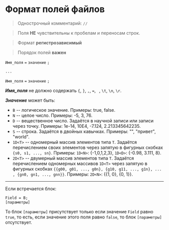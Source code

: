 # Формат полей файлов

> Однострочный комментарий: `//`

> Поля **НЕ** чувствительны к пробелам и переносам строк.

> Формат **регистрозависимый** 

> Порядок полей **важен** 

`Имя_поля` `=` `значение` `;`

`...`

`Имя_поля` `=` `значение` `;`

**_Имя_поля_** не должно содержать `{`, `}`, `,`, `=`, ` `, `\t`, `\n`, `\r`.

**_Значение_** может быть:

* `B` -- логическое значение. Примеры: true, false.
* `N` -- целое число. Примеры: -5, 3, 76.
* `D` -- вещественное число. Задаётся в научной записи или записи через точку. Примеры: 1e-14, 10E4, -7.124,
  2.213345642235.
* `S` -- строка. Задаётся в двойных кавычках. Примеры: "", "привет", "world".
* `1D<T>` -- одномерный массив элементов типа `T`. Задаётся перечислением своих элементов через запятую в фигурных
  скобках `{s0, s1, ..., sn}`. Примеры: `1D<N>`: {-1,0,1,2,3}, `1D<D>`: {-0.98, 3.111, 8}.
* `2D<T>` -- двумерный массив элементов типа `T`. Задаётся перечислением одномерных массивов `1D<T>` через запятую в
  фигурных скобках  `{{g00, g01, ..., g0n}, {g10, g11, ..., g1n}, ... , {gn0, gn1, ..., gnn}}`. Примеры: `2D<N>`: {{1,
  0}, {0, 1}}.

---

Если встречается блок:
```
Field = B;
[параметры]
```
То блок `[параметры]` присутствует только если значение `Field` равно `true`, то есть, если значение этого поля равно `false`, то блок `[параметры]` отсутствует.